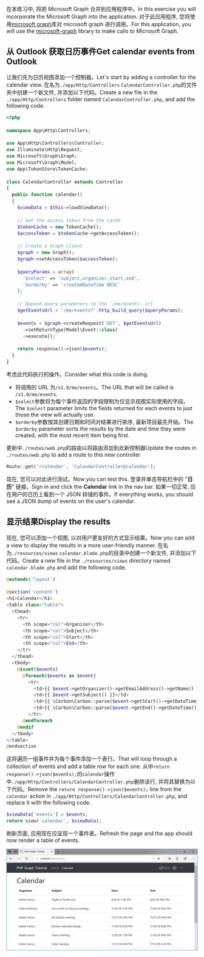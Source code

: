<!-- markdownlint-disable MD002 MD041 -->

<span data-ttu-id="0c1ea-101">在本练习中, 将把 Microsoft Graph 合并到应用程序中。</span><span class="sxs-lookup"><span data-stu-id="0c1ea-101">In this exercise you will incorporate the Microsoft Graph into the application.</span></span> <span data-ttu-id="0c1ea-102">对于此应用程序, 您将使用[microsoft graph](https://github.com/microsoftgraph/msgraph-sdk-php)库对 microsoft graph 进行调用。</span><span class="sxs-lookup"><span data-stu-id="0c1ea-102">For this application, you will use the [microsoft-graph](https://github.com/microsoftgraph/msgraph-sdk-php) library to make calls to Microsoft Graph.</span></span>

## <a name="get-calendar-events-from-outlook"></a><span data-ttu-id="0c1ea-103">从 Outlook 获取日历事件</span><span class="sxs-lookup"><span data-stu-id="0c1ea-103">Get calendar events from Outlook</span></span>

<span data-ttu-id="0c1ea-104">让我们先为日历视图添加一个控制器。</span><span class="sxs-lookup"><span data-stu-id="0c1ea-104">Let's start by adding a controller for the calendar view.</span></span> <span data-ttu-id="0c1ea-105">在名为`./app/Http/Controllers` `CalendarController.php`的文件夹中创建一个新文件, 并添加以下代码。</span><span class="sxs-lookup"><span data-stu-id="0c1ea-105">Create a new file in the `./app/Http/Controllers` folder named `CalendarController.php`, and add the following code.</span></span>

```php
<?php

namespace App\Http\Controllers;

use App\Http\Controllers\Controller;
use Illuminate\Http\Request;
use Microsoft\Graph\Graph;
use Microsoft\Graph\Model;
use App\TokenStore\TokenCache;

class CalendarController extends Controller
{
  public function calendar()
  {
    $viewData = $this->loadViewData();

    // Get the access token from the cache
    $tokenCache = new TokenCache();
    $accessToken = $tokenCache->getAccessToken();

    // Create a Graph client
    $graph = new Graph();
    $graph->setAccessToken($accessToken);

    $queryParams = array(
      '$select' => 'subject,organizer,start,end',
      '$orderby' => 'createdDateTime DESC'
    );

    // Append query parameters to the '/me/events' url
    $getEventsUrl = '/me/events?'.http_build_query($queryParams);

    $events = $graph->createRequest('GET', $getEventsUrl)
      ->setReturnType(Model\Event::class)
      ->execute();

    return response()->json($events);
  }
}
```

<span data-ttu-id="0c1ea-106">考虑此代码执行的操作。</span><span class="sxs-lookup"><span data-stu-id="0c1ea-106">Consider what this code is doing.</span></span>

- <span data-ttu-id="0c1ea-107">将调用的 URL 为`/v1.0/me/events`。</span><span class="sxs-lookup"><span data-stu-id="0c1ea-107">The URL that will be called is `/v1.0/me/events`.</span></span>
- <span data-ttu-id="0c1ea-108">`$select`参数将为每个事件返回的字段限制为仅显示视图实际使用的字段。</span><span class="sxs-lookup"><span data-stu-id="0c1ea-108">The `$select` parameter limits the fields returned for each events to just those the view will actually use.</span></span>
- <span data-ttu-id="0c1ea-109">`$orderby`参数按其创建日期和时间对结果进行排序, 最新项目最先开始。</span><span class="sxs-lookup"><span data-stu-id="0c1ea-109">The `$orderby` parameter sorts the results by the date and time they were created, with the most recent item being first.</span></span>

<span data-ttu-id="0c1ea-110">更新中`./routes/web.php`的路由以将路由添加到此新控制器</span><span class="sxs-lookup"><span data-stu-id="0c1ea-110">Update the routes in `./routes/web.php` to add a route to this new controller</span></span>

```php
Route::get('/calendar', 'CalendarController@calendar');
```

<span data-ttu-id="0c1ea-111">现在, 您可以对此进行测试。</span><span class="sxs-lookup"><span data-stu-id="0c1ea-111">Now you can test this.</span></span> <span data-ttu-id="0c1ea-112">登录并单击导航栏中的 "**日历**" 链接。</span><span class="sxs-lookup"><span data-stu-id="0c1ea-112">Sign in and click the **Calendar** link in the nav bar.</span></span> <span data-ttu-id="0c1ea-113">如果一切正常, 应在用户的日历上看到一个 JSON 转储的事件。</span><span class="sxs-lookup"><span data-stu-id="0c1ea-113">If everything works, you should see a JSON dump of events on the user's calendar.</span></span>

## <a name="display-the-results"></a><span data-ttu-id="0c1ea-114">显示结果</span><span class="sxs-lookup"><span data-stu-id="0c1ea-114">Display the results</span></span>

<span data-ttu-id="0c1ea-115">现在, 您可以添加一个视图, 以对用户更友好的方式显示结果。</span><span class="sxs-lookup"><span data-stu-id="0c1ea-115">Now you can add a view to display the results in a more user-friendly manner.</span></span> <span data-ttu-id="0c1ea-116">在名为`./resources/views` `calendar.blade.php`的目录中创建一个新文件, 并添加以下代码。</span><span class="sxs-lookup"><span data-stu-id="0c1ea-116">Create a new file in the `./resources/views` directory named `calendar.blade.php` and add the following code.</span></span>

```php
@extends('layout')

@section('content')
<h1>Calendar</h1>
<table class="table">
  <thead>
    <tr>
      <th scope="col">Organizer</th>
      <th scope="col">Subject</th>
      <th scope="col">Start</th>
      <th scope="col">End</th>
    </tr>
  </thead>
  <tbody>
    @isset($events)
      @foreach($events as $event)
        <tr>
          <td>{{ $event->getOrganizer()->getEmailAddress()->getName() }}</td>
          <td>{{ $event->getSubject() }}</td>
          <td>{{ \Carbon\Carbon::parse($event->getStart()->getDateTime())->format('n/j/y g:i A') }}</td>
          <td>{{ \Carbon\Carbon::parse($event->getEnd()->getDateTime())->format('n/j/y g:i A') }}</td>
        </tr>
      @endforeach
    @endif
  </tbody>
</table>
@endsection
```

<span data-ttu-id="0c1ea-117">这将遍历一组事件并为每个事件添加一个表行。</span><span class="sxs-lookup"><span data-stu-id="0c1ea-117">That will loop through a collection of events and add a table row for each one.</span></span> <span data-ttu-id="0c1ea-118">从中`return response()->json($events);`的`calendar`操作中`./app/Http/Controllers/CalendarController.php`删除该行, 并将其替换为以下代码。</span><span class="sxs-lookup"><span data-stu-id="0c1ea-118">Remove the `return response()->json($events);` line from the `calendar` action in `./app/Http/Controllers/CalendarController.php`, and replace it with the following code.</span></span>

```php
$viewData['events'] = $events;
return view('calendar', $viewData);
```

<span data-ttu-id="0c1ea-119">刷新页面, 应用现在应呈现一个事件表。</span><span class="sxs-lookup"><span data-stu-id="0c1ea-119">Refresh the page and the app should now render a table of events.</span></span>

![事件表的屏幕截图](./images/add-msgraph-01.png)